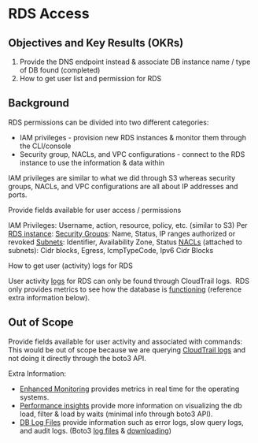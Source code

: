# RDS Access

## Objectives and Key Results (OKRs)

1. Provide the DNS endpoint instead & associate DB instance name / type of DB found (completed)
2. How to get user list and permission for RDS

## Background

RDS permissions can be divided into two different categories:

* IAM privileges - provision new RDS instances & monitor them through the CLI/console
* Security group, NACLs, and VPC configurations - connect to the RDS instance to use the information & data within

IAM privileges are similar to what we did through S3 whereas security groups, NACLs, and VPC configurations are all about IP addresses and ports.

Provide fields available for user access / permissions

IAM Privileges: Username, action, resource, policy, etc. (similar to S3)
Per [RDS instance](https://boto3.amazonaws.com/v1/documentation/api/latest/reference/services/rds.html#RDS.Client.describe_db_instances):
[Security Groups](https://boto3.amazonaws.com/v1/documentation/api/latest/reference/services/rds.html#RDS.Client.describe_db_security_groups): Name, Status, IP ranges authorized or revoked
[Subnets](https://boto3.amazonaws.com/v1/documentation/api/latest/reference/services/rds.html#RDS.Client.describe_db_subnet_groups): Identifier, Availability Zone, Status
[NACLs](https://boto3.amazonaws.com/v1/documentation/api/latest/reference/services/ec2.html#EC2.Client.describe_network_acls) (attached to subnets): Cidr blocks, Egress, IcmpTypeCode, Ipv6 Cidr Blocks


How to get user (activity) logs for RDS

User activity [logs](https://docs.aws.amazon.com/AmazonRDS/latest/UserGuide/logging-using-cloudtrail.html) for RDS can only be found through CloudTrail logs. 
RDS only provides metrics to see how the database is [functioning](https://docs.aws.amazon.com/AmazonRDS/latest/UserGuide/MonitoringOverview.html) (reference extra information below).


## Out of Scope

Provide fields available for user activity and associated with commands: This would be out of scope because we are querying [CloudTrail logs](https://docs.aws.amazon.com/AmazonRDS/latest/UserGuide/logging-using-cloudtrail.html) and not doing it directly through the boto3 API.

Extra Information:

* [Enhanced Monitoring](https://docs.aws.amazon.com/AmazonRDS/latest/UserGuide/USER_Monitoring.OS.html) provides metrics in real time for the operating systems.
* [Performance insights](https://docs.aws.amazon.com/AmazonRDS/latest/UserGuide/USER_PerfInsights.html) provide more information on visualizing the db load, filter & load by waits (minimal info through boto3 API).
* [DB Log Files](https://docs.aws.amazon.com/AmazonRDS/latest/UserGuide/USER_LogAccess.html) provide information such as error logs, slow query logs, and audit logs. (Boto3 [log files](https://boto3.amazonaws.com/v1/documentation/api/latest/reference/services/rds.html#RDS.Client.describe_db_log_files) & [downloading](https://boto3.amazonaws.com/v1/documentation/api/latest/reference/services/rds.html#RDS.Client.download_db_log_file_portion))
